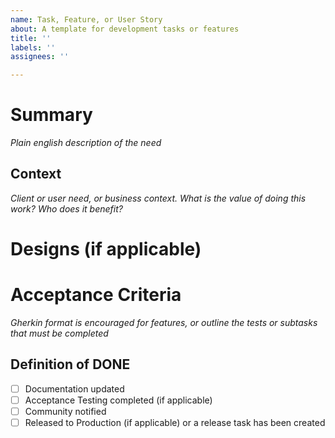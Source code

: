 ```yaml
---
name: Task, Feature, or User Story
about: A template for development tasks or features
title: ''
labels: ''
assignees: ''

---
```


# Summary
*Plain english description of the need*

## Context
*Client or user need, or business context.  What is the value of doing this work?  Who does it benefit?*

# Designs (if applicable)

# Acceptance Criteria
*Gherkin format is encouraged for features, or outline the tests or subtasks that must be completed*


## Definition of DONE
- [ ] Documentation updated
- [ ] Acceptance Testing completed (if applicable)
- [ ] Community notified
- [ ] Released to Production (if applicable) or a release task has been created
